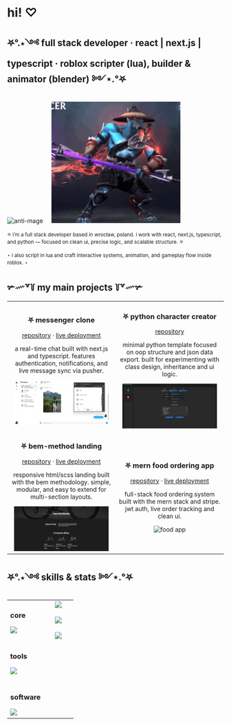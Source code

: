 # hi! ♡

## ⛧°.⋆༺ full stack developer · react | next.js | typescript · roblox scripter (lua), builder & animator (blender) ༻⋆.°⛧

<p align="start">
  <img src="/assets/anti-mage.gif" alt="anti-mage" width="300"/>
  &nbsp;&nbsp;&nbsp;
  <img src="/assets/phantom-lancer.gif" alt="phantom-lancer" width="300"/>
</p>

<p><small>⛧ i’m a full stack developer based in wrocław, poland. i work with react, next.js, typescript, and python — focused on clean ui, precise logic, and scalable structure. ⛧</small></p>

<p><small>⋆ i also script in lua and craft interactive systems, animation, and gameplay flow inside roblox. ⋆</small></p>


## ✃𓄧꒷꒦ my main projects ꒦꒷𓄧✃

<div align="center">
  <table>
<tr>
      <td align="center" width="50%">
        <h3>⛧ messenger clone</h3>
        <div>
          <a href="https://github.com/cementix/messenger-clone" target="_blank">repository</a> · 
          <a href="https://messenger-clone-two-weld.vercel.app/" target="_blank">live deployment</a>
        </div>
        <div>
        <p>a real-time chat built with next.js and typescript.  
        features authentication, notifications, and live message sync via pusher.</p>
        </div>
        <img src="assets/messenger-clone-screenshot.png" alt="messenger clone" width="220"/>
      </td>
      <td align="center" width="50%">
        <h3>⛧ python character creator</h3>
        <div>
          <a href="https://github.com/cementix/py_rpg_char_creator" target="_blank">repository</a>
        </div>
        <p>minimal python template focused on oop structure and json data export.
built for experimenting with class design, inheritance and ui logic.</p>
        <img src="assets/rpg-char.jpg" alt="python rpg char creator" width="220"/>
      </td>
    </tr>
<tr>
      <td align="center" width="50%">
        <h3>⛧ bem-method landing</h3>
        <div>
          <a href="https://github.com/cementix/layout_landing-page" target="_blank">repository</a> · 
          <a href="https://cementix.github.io/layout_landing-page/" target="_blank">live deployment</a>
        </div>
        <p>responsive html/scss landing built with the bem methodology.
simple, modular, and easy to extend for multi-section layouts.</p>
        <img src="assets/bem-landing.jpg" alt="bem landing" width="220"/>
      </td>
    <td align="center" width="50%">
        <h3>⛧ mern food ordering app</h3>
        <div>
          <a href="https://github.com/cementix/mern-food-ordering-app" target="_blank">repository</a> · 
          <a href="https://mern-food-ordering-app-frontend-4cv5.onrender.com/" target="_blank">live deployment</a>
        </div>
        <p>full-stack food ordering system built with the mern stack and stripe.  
        jwt auth, live order tracking and clean ui.</p>
        <img src="https://i.ibb.co/b3W2NBr/image.png" alt="food app" width="220"/>
      </td>
    </tr>
  </table>
</div>

## ⛧°.⋆༺ skills & stats ༻⋆.°⛧

<div align="center">
  <table>
    <tr>
      <td width="55%" valign="top" align="left">
        <h3>core</h3>
        <img src="https://skillicons.dev/icons?i=react,nextjs,js,ts,html,css,lua" width="100%" />
        <br/><br/>
        <h3>tools</h3>
        <img src="https://skillicons.dev/icons?i=tailwind,postgres,prisma,mongodb,figma,git,github,yarn,npm,gcp" width="100%" />
        <br/><br/>
        <h3>software</h3>
        <img src="https://skillicons.dev/icons?i=vscode,postman,robloxstudio,notion,blender" width="100%" />
      </td>
      <td width="45%" valign="top" align="center">
        <a href="http://www.github.com/cementix">
          <img src="https://github-readme-stats.vercel.app/api?username=cementix&show_icons=true&count_private=true&title_color=3ba7ff&text_color=ffffff&icon_color=3ba7ff&bg_color=0b0b0b&hide_border=true" width="100%" />
        </a>
        <br/><br/>
        <a href="http://www.github.com/cementix">
          <img src="https://github-readme-streak-stats.herokuapp.com/?user=cementix&stroke=ffffff&background=0b0b0b&ring=3ba7ff&fire=3ba7ff&currStreakNum=ffffff&currStreakLabel=3ba7ff&sideNums=ffffff&sideLabels=3ba7ff&dates=3ba7ff&hide_border=true" width="100%" />
        </a>
        <br/><br/>
        <a href="https://leetcode.com/u/cementos/">
          <img src="https://leetcode-stats.vercel.app/api?username=cementos&theme=dark&border=0&bgColor=0b0b0b&textColor=ffffff&iconColor=3ba7ff" width="100%" />
        </a>
      </td>
    </tr>
  </table>
</div>







